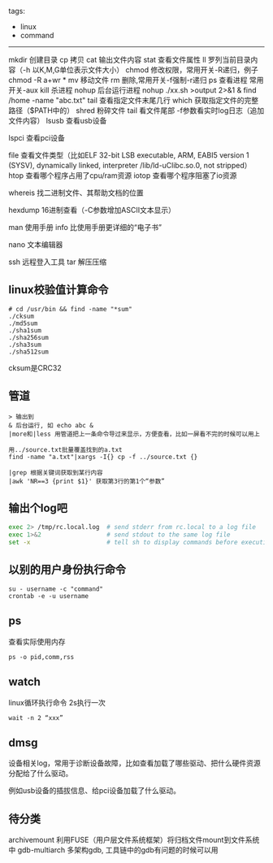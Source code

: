 tags:
- linux
- command
---



mkdir 创建目录
cp 拷贝
cat 输出文件内容
stat 查看文件属性
ll 罗列当前目录内容（-h 以K,M,G单位表示文件大小）
chmod 修改权限，常用开关-R递归，例子 chmod -R a+wr *
mv 移动文件
rm 删除,常用开关-f强制-r递归
ps 查看进程 常用开关-aux
kill 杀进程
nohup 后台运行进程 nohup ./xx.sh >output 2>&1 &
find /home -name "abc.txt"
tail 查看指定文件末尾几行
which 获取指定文件的完整路径（$PATH中的）
shred 粉碎文件
tail 看文件尾部 -f参数看实时log日志（追加文件内容）
lsusb 查看usb设备

lspci  查看pci设备

file 查看文件类型（比如ELF 32-bit LSB executable, ARM, EABI5 version 1 (SYSV), dynamically linked, interpreter /lib/ld-uClibc.so.0, not stripped）
htop 查看哪个程序占用了cpu/ram资源
iotop 查看哪个程序阻塞了io资源

whereis 找二进制文件、其帮助文档的位置

hexdump 16进制查看（-C参数增加ASCII文本显示）

man 使用手册
info 比使用手册更详细的“电子书”

nano 文本编辑器



ssh 远程登入工具
tar 解压压缩

## linux校验值计算命令

```
# cd /usr/bin && find -name "*sum"
./cksum
./md5sum
./sha1sum
./sha256sum
./sha3sum
./sha512sum
```

cksum是CRC32

## 管道
```
> 输出到
& 后台运行, 如 echo abc &
|more和|less 用管道把上一条命令导过来显示，方便查看，比如一屏看不完的时候可以用上

用../source.txt批量覆盖找到的a.txt
find -name "a.txt"|xargs -I{} cp -f ../source.txt {}

|grep 根据关键词获取到某行内容
|awk 'NR==3 {print $1}' 获取第3行的第1个“参数”
```

## 输出个log吧

```bash
exec 2> /tmp/rc.local.log  # send stderr from rc.local to a log file  
exec 1>&2                  # send stdout to the same log file  
set -x                     # tell sh to display commands before execution 

```


## 以别的用户身份执行命令

```
su - username -c "command" 
crontab -e -u username
```

## ps

查看实际使用内存

```
ps -o pid,comm,rss
```

## watch

linux循环执行命令 2s执行一次

```
wait -n 2 “xxx”
```

## dmsg

设备相关log，常用于诊断设备故障，比如查看加载了哪些驱动、把什么硬件资源分配给了什么驱动。

例如usb设备的插拔信息、给pci设备加载了什么驱动。

## 待分类

archivemount 利用FUSE（用户层文件系统框架）将归档文件mount到文件系统中
gdb-multiarch   多架构gdb, 工具链中的gdb有问题的时候可以用